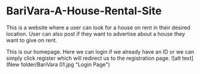 # BariVara-A-House-Rental-Site
This is a website where a user can look for a house on rent in their desired location. User can also post if they want to advertise about a house they want to give on rent.

This is our homepage. Here we can login if we already have an ID or we can simply click register which will redirect us to the registration page.
![alt text](New folder/BariVara 01.jpg "Login Page")
